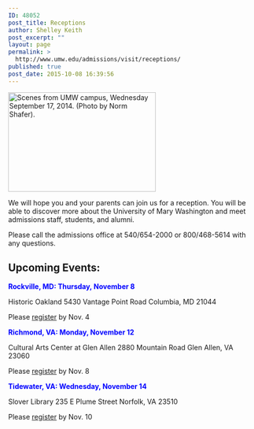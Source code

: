 ```yaml
---
ID: 48052
post_title: Receptions
author: Shelley Keith
post_excerpt: ""
layout: page
permalink: >
  http://www.umw.edu/admissions/visit/receptions/
published: true
post_date: 2015-10-08 16:39:56
---
```

<img class="alignright wp-image-48175 size-medium" src="http://www.umw.edu/admissions/wp-content/uploads/sites/6/2015/10/Monroe-students-300x202.jpg" alt="Scenes from UMW campus, Wednesday September 17, 2014. (Photo by Norm Shafer)." width="300" height="202" />

We will hope you and your parents can join us for a reception. You will be able to discover more about the University of Mary Washington and meet admissions staff, students, and alumni.
<p style="text-align: left">Please call the admissions office at 540/654-2000 or
800/468-5614 with any questions.</p>

<h2 style="text-align: left">Upcoming Events:</h2>
<span style="color: #0000ff"><strong>Rockville, MD: Thursday, November 8</strong></span>

Historic Oakland
5430 Vantage Point Road
Columbia, MD 21044

Please <a href="https://umw.askadmissions.net/Portal/EI/ViewDetails?gid=623577d0286731304b4277a251a04612443cb0">register</a> by Nov. 4

<span style="color: #0000ff"><strong>Richmond, VA: Monday, November 12</strong></span>

Cultural Arts Center at Glen Allen
2880 Mountain Road
Glen Allen, VA 23060

Please <a href="https://umw.askadmissions.net/Portal/EI/ViewDetails?gid=6235777841b75e181f476daa0400291fe5b714">register</a> by Nov. 8

<span style="color: #0000ff"><strong>Tidewater, VA: Wednesday, November 14</strong></span>

Slover Library
235 E Plume Street
Norfolk, VA 23510

Please <a href="https://umw.askadmissions.net/Portal/EI/ViewDetails?gid=623577a61102473ba4405d9290afa8e9c10a2e">register</a> by Nov. 10